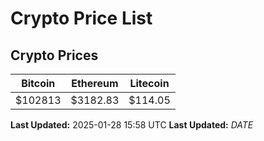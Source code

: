 # Crypto Price List

## Crypto Prices
| Bitcoin | Ethereum | Litecoin |
| ------- | -------- | -------- |
| $102813 | $3182.83 | $114.05 |
**Last Updated:** 2025-01-28 15:58 UTC
**Last Updated:** $DATE$
